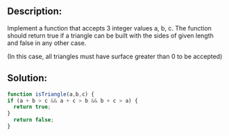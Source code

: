## Description:

Implement a function that accepts 3 integer values a, b, c. The function should return true if a triangle can be built with the sides of given length and false in any other case.

(In this case, all triangles must have surface greater than 0 to be accepted)

 ## Solution:
 
```javascript
function isTriangle(a,b,c) {
if (a + b > c && a + c > b && b + c > a) {
  return true; 
}
  return false;
}
```